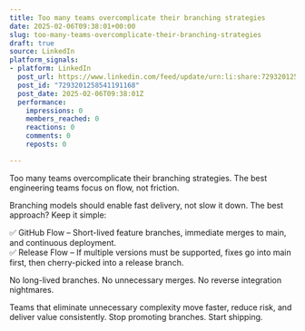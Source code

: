 ```yaml
---
title: Too many teams overcomplicate their branching strategies
date: 2025-02-06T09:38:01+00:00
slug: too-many-teams-overcomplicate-their-branching-strategies
draft: true
source: LinkedIn
platform_signals:
- platform: LinkedIn
  post_url: https://www.linkedin.com/feed/update/urn:li:share:7293201258541191168
  post_id: "7293201258541191168"
  post_date: 2025-02-06T09:38:01Z
  performance:
    impressions: 0
    members_reached: 0
    reactions: 0
    comments: 0
    reposts: 0

---
```

Too many teams overcomplicate their branching strategies. The best engineering teams focus on flow, not friction.

Branching models should enable fast delivery, not slow it down. The best approach? Keep it simple:

✅ GitHub Flow – Short-lived feature branches, immediate merges to main, and continuous deployment.  
✅ Release Flow – If multiple versions must be supported, fixes go into main first, then cherry-picked into a release branch.

No long-lived branches. No unnecessary merges. No reverse integration nightmares.

Teams that eliminate unnecessary complexity move faster, reduce risk, and deliver value consistently. Stop promoting branches. Start shipping.
